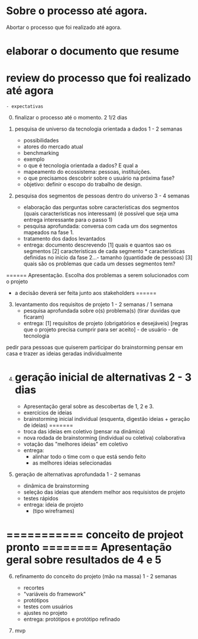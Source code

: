 # Sobre o processo até agora.

Abortar o processo que foi realizado até agora.

# elaborar o documento que resume
# review do processo que foi realizado até agora
	- expectativas





0. finalizar o processo até o momento.
	2 1/2 dias




1. pesquisa de universo da tecnologia orientada a dados
	1 - 2 semanas
	- possibilidades
	- atores do mercado atual
	- benchmarking
	- exemplo 
	- o que é tecnologia orientada a dados? E qual a 
	- mapeamento do ecossistema: pessoas, instituições.
	- o que precisamos descobrir sobre o usuário na próxima fase?
	- objetivo: definir o escopo do trabalho de design.

2. pesquisa dos segmentos de pessoas dentro do universo
	3 - 4 semanas
	- elaboração das perguntas sobre características dos segmentos (quais características nos interessam) (é possível que seja uma entrega interessante para o passo 1)
	- pesquisa aprofundada: conversa com cada um dos segmentos mapeados na fase 1.
	- tratamento dos dados levantados
	- entrega: documento descrevendo
		[1] quais e quantos sao os segmentos 
		[2] caracteristicas de cada segmento
			* características definidas no início da fase 2...- tamanho (quantidade de pessoas)
		[3] quais são os problemas que cada um desses segmentos tem?

======
Apresentação.
Escolha dos problemas a serem solucionados com o projeto
- a decisão deverá ser feita junto aos stakeholders
======

3. levantamento dos requisitos de projeto
	1 - 2 semanas / 1 semana
	- pesquisa aprofundada sobre o(s) problema(s) (tirar duvidas que ficaram)
	- entrega: 
		[1] requisitos de projeto (obrigatórios e desejáveis) [regras que o projeto precisa cumprir para ser aceito]
			- de usuário
			- de tecnologia



pedir para pessoas que quiserem participar do brainstorming pensar em casa e trazer as ideias 
geradas individualmente

4. geração inicial de alternativas
	2 - 3 dias
	=======
	- Apresentação geral sobre as descobertas de 1, 2 e 3.
	+ exercícios de ideias
	- brainstorming inicial individual (esquenta, digestão ideias + geração de ideias)
	=======
	- troca das ideias em coletivo (pensar na dinâmica)
	- nova rodada de brainstorming (individual ou coletiva) colaborativa
	- votação das "melhores ideias" em coletivo
	- entrega: 
		- alinhar todo o time com o que está sendo feito
		- as melhores ideias selecionadas

5. geração de alternativas aprofundada
	1 - 2 semanas
	- dinâmica de brainstorming
	- seleção das ideias que atendem melhor aos requisistos de projeto
	- testes rápidos 
	- entrega: ideia de projeto
		- (tipo wireframes)

=========== conceito de projeot pronto ========
Apresentação geral sobre resultados de 4 e 5
=====================

6. refinamento do conceito do projeto (mão na massa)
	1 - 2 semanas
	- recortes
	- "variáveis do framework"
	- protótipos
	- testes com usuários
	- ajustes no projeto
	- entrega: protótipos e protótipo refinado

7. mvp